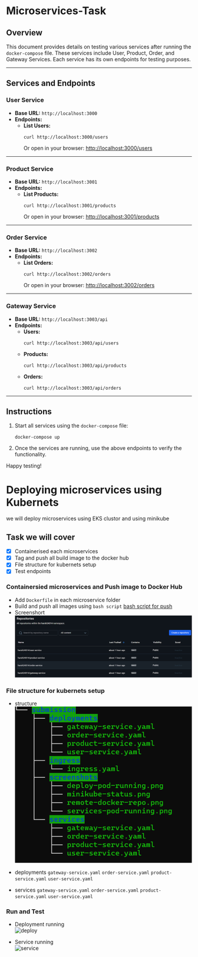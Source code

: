 # Microservices-Task

## Overview
This document provides details on testing various services after running the `docker-compose` file. These services include User, Product, Order, and Gateway Services. Each service has its own endpoints for testing purposes.

---

## Services and Endpoints

### **User Service**
- **Base URL:** `http://localhost:3000`
- **Endpoints:**
  - **List Users:**  
    ```
    curl http://localhost:3000/users
    ```
    Or open in your browser: [http://localhost:3000/users](http://localhost:3000/users)

---

### **Product Service**
- **Base URL:** `http://localhost:3001`
- **Endpoints:**
  - **List Products:**  
    ```
    curl http://localhost:3001/products
    ```
    Or open in your browser: [http://localhost:3001/products](http://localhost:3001/products)

---

### **Order Service**
- **Base URL:** `http://localhost:3002`
- **Endpoints:**
  - **List Orders:**  
    ```
    curl http://localhost:3002/orders
    ```
    Or open in your browser: [http://localhost:3002/orders](http://localhost:3002/orders)

---

### **Gateway Service**
- **Base URL:** `http://localhost:3003/api`
- **Endpoints:**
  - **Users:**  
    ```
    curl http://localhost:3003/api/users
    ```
  - **Products:**  
    ```
    curl http://localhost:3003/api/products
    ```
  - **Orders:**  
    ```
    curl http://localhost:3003/api/orders
    ```

---

## Instructions
1. Start all services using the `docker-compose` file:
   ```
   docker-compose up
   ```
2. Once the services are running, use the above endpoints to verify the functionality.

Happy testing!

# Deploying microservices using Kubernets
we will deploy microservices using EKS clustor and using minikube 

## Task we will cover
- [x] Containerised each microservices
- [x] Tag and push all build image to the docker hub
- [x] File structure for kubernets setup
- [x] Test endpoints

### Containersied microservices and Push image to Docker Hub
- Add `Dockerfile` in each microservice folder
- Build and push all images using `bash script` [bash script for push](Microservices/build-and-push.sh)
- Screenshort   
  ![remote docker repo](submission/screenshots/remote-docker-repo.png)

### File structure for kubernets setup
- structure
  ![file structure](submission/screenshots/k8s-structure.png)
- deployments
  ```gateway-service.yaml```
  ```order-service.yaml```
  ```product-service.yaml```
  ```user-service.yaml```

- services
  ```gateway-service.yaml```
  ```order-service.yaml```
  ```product-service.yaml```
  ```user-service.yaml```

### Run and Test
- Deployment running    
 ![deploy](submission/screenshots/deploy-pod-running.png)

- Service running   
  ![service](submission/screenshots/services-pod-running.png)




